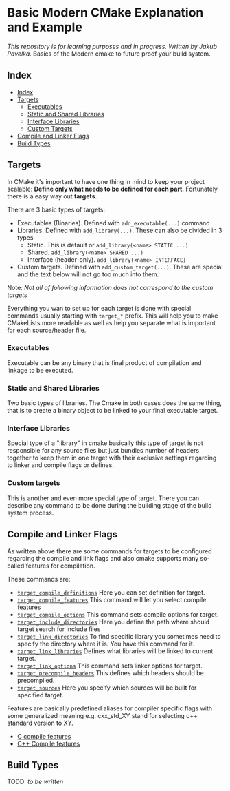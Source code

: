 # Basic Modern CMake Explanation and Example

*This repository is for learning purposes and in progress. Written by Jakub Pavelka.*
Basics of the Modern cmake to future proof your build system.

## Index

- [Index](#index)
- [Targets](#targets)
  - [Executables](#executables)
  - [Static and Shared Libraries](#static-and-shared-libraries)
  - [Interface Libraries](#interface-libraries)
  - [Custom Targets](#custom-targets)
- [Compile and Linker Flags](#compile-and-linker-flags)
- [Build Types](#build-types)

## Targets

In CMake it's important to have one thing in mind to keep your project scalable: **Define only what needs to be defined for each part**. Fortunately there is a easy way out **targets**.

There are 3 basic types of targets:

- Executables (Binaries). Defined with `add_executable(...)` command
- Libraries. Defined with `add_library(...)`. These can also be divided in 3 types
  - Static. This is  default or `add_library(<name> STATIC ...)`
  - Shared. `add_library(<name> SHARED ...)`
  - Interface (header-only). `add_library(<name> INTERFACE)`
- Custom targets. Defined with `add_custom_target(...)`. These are special and the text below will not go too much into them.

Note: *Not all of following information does not correspond to the custom targets*

Everything you wan to set up for each target is done with special commands usually starting with `target_*` prefix. This will help you to make CMakeLists more readable as well as help you separate what is important for each source/header file.

### Executables

Executable can be any binary that is final product of compilation and linkage to be executed.

### Static and Shared Libraries

Two basic types of libraries. The Cmake in both cases does the same thing, that is to create a binary object to be linked to your final executable target.

### Interface Libraries

Special type of a "library" in cmake basically this type of target is not responsible for any source files but just bundles number of headers together to keep them in one target with their exclusive settings regarding to linker and compile flags or defines.

### Custom targets

This is another and even more special type of target. There you can describe any command to be done during the building stage of the build system process.

## Compile and Linker Flags

As written above there are some commands for targets to be configured regarding the compile and link flags and also cmake supports many so-called features for compilation.

These commands are:

- [`target_compile_definitions`](https://cmake.org/cmake/help/latest/command/target_compile_definitions.html) Here you can set definition for target.
- [`target_compile_features`](https://cmake.org/cmake/help/latest/command/target_compile_features.html) This command will let you select compile features
- [`target_compile_options`](https://cmake.org/cmake/help/latest/command/target_compile_options.html) This command sets compile options for target.
- [`target_include_directories`](https://cmake.org/cmake/help/latest/command/target_include_directories.html) Here you define the path where should target search for include files
- [`target_link_directories`](https://cmake.org/cmake/help/latest/command/target_link_directories.html) To find specific library you sometimes need to specify the directory where it is. You have this command for it.
- [`target_link_libraries`](https://cmake.org/cmake/help/latest/command/target_link_libraries.html) Defines what libraries will be linked to current target.
- [`target_link_options`](https://cmake.org/cmake/help/latest/command/target_link_options.html) This command sets linker options for target.
- [`target_precompile_headers`](https://cmake.org/cmake/help/latest/command/target_precompile_headers.html) This defines which headers should be precompiled.
- [`target_sources`](https://cmake.org/cmake/help/latest/command/target_sources.html) Here you specify which sources will be built for specified target.

Features are basically predefined aliases for compiler specific flags with some generalized meaning e.g. cxx_std_XY stand for selecting c++ standard version to XY.

- [C compile features](https://cmake.org/cmake/help/latest/prop_gbl/CMAKE_C_KNOWN_FEATURES.html)
- [C++ Compile features](https://cmake.org/cmake/help/latest/prop_gbl/CMAKE_CXX_KNOWN_FEATURES.html)

## Build Types

 TODD: *to be written*

